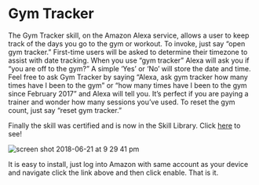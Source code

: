 # Gym Tracker

The Gym Tracker skill, on the Amazon Alexa service, allows a user to keep track of the days you go to the gym or workout. To invoke, just say “open gym tracker.” First-time users will be asked to determine their timezone to assist with date tracking. When you use “gym tracker” Alexa will ask you if “you are off to the gym?” A simple ‘Yes’ or ‘No’ will store the date and time. Feel free to ask Gym Tracker by saying “Alexa, ask gym tracker how many times have I been to the gym” or “how many times have I been to the gym since February 2017” and Alexa will tell you. It’s perfect if you are paying a trainer and wonder how many sessions you’ve used. To reset the gym count, just say “reset gym tracker.”

Finally the skill was certified and is now in the Skill Library. Click [here](https://www.amazon.com/dp/B0743K3B9B/ref=sr_1_1?s=digital-skills&ie=UTF8&qid=1501728828&sr=1-1&keywords=gym+tracker) to see!


![screen shot 2018-06-21 at 9 29 41 pm](https://user-images.githubusercontent.com/24664863/41757991-6dc7a2f6-759a-11e8-9831-096d506706b1.png)

It is easy to install, just log into Amazon with same account as your device and navigate click the link above and then click enable. That is it.
